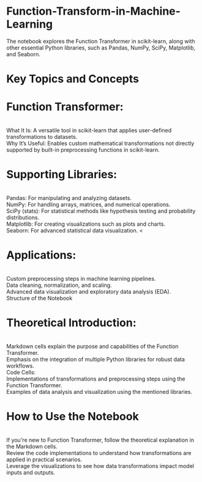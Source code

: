 # Function-Transform-in-Machine-Learning
The notebook explores the Function Transformer in scikit-learn, along with other essential Python libraries, such as Pandas, NumPy, SciPy, Matplotlib, and Seaborn. 
# Key Topics and Concepts

# Function Transformer:
<br>What It Is: A versatile tool in scikit-learn that applies user-defined transformations to datasets.
<br>Why It’s Useful: Enables custom mathematical transformations not directly supported by built-in preprocessing functions in scikit-learn.

# Supporting Libraries:
<br>Pandas: For manipulating and analyzing datasets.
<br>NumPy: For handling arrays, matrices, and numerical operations.
<br>SciPy (stats): For statistical methods like hypothesis testing and probability distributions.
<br>Matplotlib: For creating visualizations such as plots and charts.
<br>Seaborn: For advanced statistical data visualization.
<
# Applications:
<br>Custom preprocessing steps in machine learning pipelines.
<br>Data cleaning, normalization, and scaling.
<br>Advanced data visualization and exploratory data analysis (EDA).
<br>Structure of the Notebook

# Theoretical Introduction:
<br>Markdown cells explain the purpose and capabilities of the Function Transformer.
<br>Emphasis on the integration of multiple Python libraries for robust data workflows.
<br>Code Cells:
<br>Implementations of transformations and preprocessing steps using the Function Transformer.
<br>Examples of data analysis and visualization using the mentioned libraries.

# How to Use the Notebook
<br>If you're new to Function Transformer, follow the theoretical explanation in the Markdown cells.
<br>Review the code implementations to understand how transformations are applied in practical scenarios.
<br>Leverage the visualizations to see how data transformations impact model inputs and outputs.
